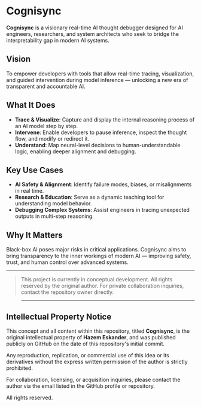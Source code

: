 # Cognisync

**Cognisync** is a visionary real-time AI thought debugger designed for AI engineers, researchers, and system architects who seek to bridge the interpretability gap in modern AI systems.

## Vision

To empower developers with tools that allow real-time tracing, visualization, and guided intervention during model inference — unlocking a new era of transparent and accountable AI.

## What It Does

- **Trace & Visualize**: Capture and display the internal reasoning process of an AI model step by step.
- **Intervene**: Enable developers to pause inference, inspect the thought flow, and modify or redirect it.
- **Understand**: Map neural-level decisions to human-understandable logic, enabling deeper alignment and debugging.

## Key Use Cases

- **AI Safety & Alignment**: Identify failure modes, biases, or misalignments in real time.
- **Research & Education**: Serve as a dynamic teaching tool for understanding model behavior.
- **Debugging Complex Systems**: Assist engineers in tracing unexpected outputs in multi-step reasoning.

## Why It Matters

Black-box AI poses major risks in critical applications. Cognisync aims to bring transparency to the inner workings of modern AI — improving safety, trust, and human control over advanced systems.

---

> This project is currently in conceptual development. All rights reserved by the original author. For private collaboration inquiries, contact the repository owner directly.

> ---

## Intellectual Property Notice

This concept and all content within this repository, titled **Cognisync**, is the original intellectual property of **Hazem Eskander**, and was published publicly on GitHub on the date of this repository's initial commit.

Any reproduction, replication, or commercial use of this idea or its derivatives without the express written permission of the author is strictly prohibited.

For collaboration, licensing, or acquisition inquiries, please contact the author via the email listed in the GitHub profile or repository.

All rights reserved.
